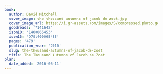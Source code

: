 ```yaml
---
book:
  author: David Mitchell
  cover_image: the-thousand-autumns-of-jacob-de-zoet.jpg
  cover_image_url: https://i.gr-assets.com/images/S/compressed.photo.goodreads.com/books/1320540908l/7141642._SX98_.jpg
  goodreads: '7141642'
  isbn10: '1400065453'
  isbn13: '9781400065455'
  pages: '479'
  publication_year: '2010'
  slug: the-thousand-autumns-of-jacob-de-zoet
  title: The Thousand Autumns of Jacob de Zoet
plan:
  date_added: '2016-05-11'
---
```

